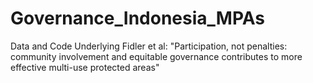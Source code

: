 # Governance_Indonesia_MPAs
 Data and Code Underlying Fidler et al: "Participation, not penalties: community involvement and equitable governance contributes to more effective multi-use protected areas"
